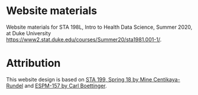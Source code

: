 # Website materials

Website materials for STA 198L, Intro to Health Data Science, Summer 2020, at Duke University
https://www2.stat.duke.edu/courses/Summer20/sta1981.001-1/.

# Attribution

This website design is based on [STA 199, Spring 18 by Mine Centikaya-Rundel](https://www2.stat.duke.edu/courses/Spring18/Sta199/) and [ESPM-157 by Carl Boettinger](https://espm-157.carlboettiger.info/).
